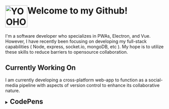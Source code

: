 <!-- ### YooHoo and Toaster Strudels are my life! -->

<h1 style="display: flex; flex-direction: row; ">
  <img alt="YOOHOO" style="display: inline" src="https://user-images.githubusercontent.com/35203441/112743679-64c57e00-8f67-11eb-82e1-4aa324f83b6a.png" height="70"/>
  Welcome to my Github!
  <!--TOM HERE!-->
</h1>

I'm a software developer who specializes in PWAs, Electron, and Vue. 
However, I have recently been focusing on developing my full-stack capabilities ( Node, express, socket.io, mongoDB, etc ).
My hope is to utilize these skills to reduce barriers to opensource collaboration.
  
## Currently Working On
I am currently developing a cross-platform web-app to function as a social-media pipeline with aspects of version control to enhance its collaborative nature.

<!--
## Life Pro Tip 💡
Toaster strudels taste better with Nutella
-->

<details style="display: flex; flex-direction: row;">
  <summary><h2 style="display: inline">CodePens</h2></summary>


<table><tr><td valign="top" width="33%">
<a title="Stack Overflow" href="">
  <img src="https://user-images.githubusercontent.com/35203441/112747228-f9d57080-8f81-11eb-9566-5faf4d7a1223.gif"/>
</a>
<a title="Stack Overflow" href="">
  <img src="https://user-images.githubusercontent.com/35203441/112747253-17a2d580-8f82-11eb-8bdf-2bb9058ea554.gif"/>
</a>
<br><br>
<a title="Stack Overflow" href="https://codepen.io/tcardlab/full/oNzbGrz">
  <img src="https://user-images.githubusercontent.com/35203441/112745490-d953e900-8f76-11eb-980f-f68df5c39268.png"/>
</a>
  
  
</td><td valign="top" width="34%">
  
  
<a title="Stack Overflow" href="">
  <img src="https://user-images.githubusercontent.com/35203441/112747969-d82ab800-8f86-11eb-83a1-fa7b4997863d.gif"/>
</a>
<a title="Stack Overflow" href="">
  <img src="https://user-images.githubusercontent.com/35203441/112747236-02c64200-8f82-11eb-8aeb-d2e28cb35181.gif"/>
</a>
<a title="Stack Overflow" href="">
  <img src="https://user-images.githubusercontent.com/35203441/112747974-dd880280-8f86-11eb-9a3b-f1ad33881d24.gif"/>
</a>


</td><td valign="top" width="33%">

<a title="Stack Overflow" href="">
  <img src="https://user-images.githubusercontent.com/35203441/112747233-0063e800-8f82-11eb-8768-e0b555ffd4c6.gif"/>
</a>
<a title="Stack Overflow" href="">
  <img src="https://user-images.githubusercontent.com/35203441/112747241-05289c00-8f82-11eb-8ec3-4e14694980fc.gif"/>
</a>
<br><br><br>
<a title="Stack Overflow" href="https://codepen.io/tcardlab/pen/qBdppgK?editors=0010">
  <img src="https://user-images.githubusercontent.com/35203441/112745500-e7096e80-8f76-11eb-90fc-fa1bdeb5ddec.png"/>
</a>


</td></tr></table>
  
</details>


<!--
**tcardlab/tcardlab** is a ✨ _special_ ✨ repository because its `README.md` (this file) appears on your GitHub profile.

Here are some ideas to get you started:

- 🔭 I’m currently working on ...
- 🌱 I’m currently learning ...
- 👯 I’m looking to collaborate on ...
- 🤔 I’m looking for help with ...
- 💬 Ask me about ...
- 📫 How to reach me: ...
- 😄 Pronouns: ...
- ⚡ Fun fact: ...
-->
